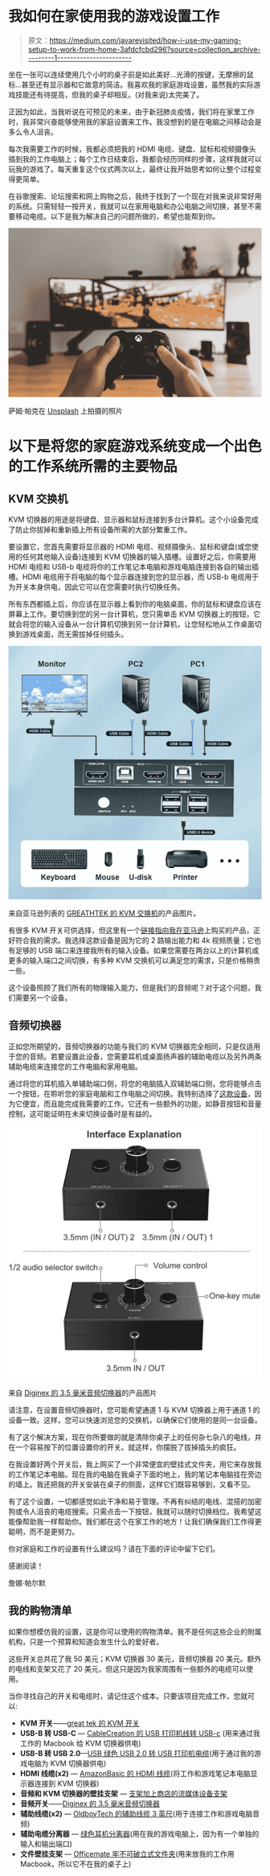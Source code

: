 # 我如何在家使用我的游戏设置工作

> 原文：<https://medium.com/javarevisited/how-i-use-my-gaming-setup-to-work-from-home-3afdcfcbd296?source=collection_archive---------1----------------------->

坐在一张可以连续使用几个小时的桌子前是如此美好…光滑的按键，无摩擦的鼠标…甚至还有显示器和它故意的简洁。我喜欢我的家庭游戏设置，虽然我的实际游戏技能还有待提高，但我的桌子却相反。(对我来说)太完美了。

正因为如此，当我听说在可预见的未来，由于新冠肺炎疫情，我们将在家里工作时，我非常兴奋能够使用我的家庭设置来工作。我没想到的是在电脑之间移动会是多么令人沮丧。

每次我需要工作的时候，我都必须把我的 HDMI 电缆、键盘、鼠标和视频摄像头插到我的工作电脑上；每个工作日结束后，我都会经历同样的步骤，这样我就可以玩我的游戏了。每天重复这个仪式两次以上，最终让我开始思考如何让整个过程变得更简单。

在谷歌搜索、论坛搜索和网上购物之后，我终于找到了一个现在对我来说非常好用的系统。只需轻轻一按开关，我就可以在家用电脑和办公电脑之间切换，甚至不需要移动电缆。以下是我为解决自己的问题所做的，希望也能帮到你。

![](img/1bbcd5ebe849c1955953623e92311e1f.png)

萨姆·帕克在 [Unsplash](https://unsplash.com?utm_source=medium&utm_medium=referral) 上拍摄的照片

# 以下是将您的家庭游戏系统变成一个出色的工作系统所需的主要物品

## KVM 交换机

KVM 切换器的用途是将键盘、显示器和鼠标连接到多台计算机。这个小设备完成了防止你拔掉和重新插上所有设备所需的大部分繁重工作。

要设置它，您首先需要将显示器的 HDMI 电缆、视频摄像头、鼠标和键盘(或您使用的任何其他输入设备)连接到 KVM 切换器的输入插槽。设置好之后，你需要用 HDMI 电缆和 USB-b 电缆将你的工作笔记本电脑和游戏电脑连接到各自的输出插槽。HDMI 电缆用于将电脑的每个显示器连接到您的显示器，而 USB-b 电缆用于为开关本身供电，因此它可以在您需要时执行切换任务。

所有东西都插上后，你应该在显示器上看到你的电脑桌面，你的鼠标和键盘应该在屏幕上工作。要切换到您的另一台计算机，您只需单击 KVM 切换器上的按钮，它就会将您的输入设备从一台计算机切换到另一台计算机，让您轻松地从工作桌面切换到游戏桌面，而无需拔掉任何插头。

![](img/bdae8197fb859d1c895cbbe1fb9f9a36.png)

来自亚马逊列表的 [GREATHTEK 的 KVM 交换机](https://www.amazon.com/gp/product/B083TKTR24/ref=ppx_yo_dt_b_asin_title_o01_s00?ie=UTF8&psc=1)的产品图片。

有很多 KVM 开关可供选择，但这里有一个[链接指向我在亚马逊](https://www.amazon.com/gp/product/B083TKTR24/ref=ppx_yo_dt_b_asin_title_o01_s00?ie=UTF8&psc=1)上购买的产品，正好符合我的需求。我选择这款设备是因为它的 2 路输出能力和 4k 视频质量；它也有足够的 USB 端口来连接我所有的输入设备。如果您需要在两台以上的计算机或更多的输入端口之间切换，有多种 KVM 交换机可以满足您的需求，只是价格稍贵一些。

这个设备照顾了我们所有的物理输入能力，但是我们的音频呢？对于这个问题，我们需要另一个设备。

## 音频切换器

正如您所期望的，音频切换器的功能与我们的 KVM 切换器完全相同，只是仅适用于您的音频。若要设置此设备，您需要耳机或桌面扬声器的辅助电缆以及另外两条辅助电缆来连接您的工作电脑和家用电脑。

通过将您的耳机插入单辅助端口侧，将您的电脑插入双辅助端口侧，您将能够点击一个按钮，在聆听您的家庭电脑和工作电脑之间切换。我特别选择了[这款设备](https://www.amazon.com/gp/product/B08B4HBGVJ/ref=ppx_yo_dt_b_asin_title_o00_s01?ie=UTF8&psc=1)，因为它便宜，而且能完成我需要的工作。它还有一些额外的功能，如静音按钮和音量控制，这可能证明在未来切换设备时是有益的。

![](img/faa27ae6cbfc2c81683543d515addd46.png)

来自 [Diginex 的 3.5 毫米音频切换器](https://www.amazon.com/gp/product/B08B4HBGVJ/ref=ppx_yo_dt_b_asin_title_o00_s01?ie=UTF8&psc=1)的产品图片

请注意，在设置音频切换器时，您可能希望通道 1 与 KVM 切换器上用于通道 1 的设备一致。这样，您可以快速浏览您的交换机，以确保它们使用的是同一台设备。

有了这个解决方案，现在你所要做的就是清除你桌子上的任何杂七杂八的电线，并在一个容易按下的位置设置你的开关。就这样，你摆脱了拔掉插头的疯狂。

在我设置好两个开关后，我上网买了一个非常便宜的壁挂式文件夹，用它来存放我的工作笔记本电脑。现在我的电脑在我桌子下面的地上，我的笔记本电脑挂在旁边的墙上。我还把我的开关安装在桌子的侧面，这样它们既容易够到，又看不见。

有了这个设置，一切都感觉如此干净和易于管理。不再有纠结的电线、混搭的加密狗或令人沮丧的电缆搜索。只需点击一下按钮，我就可以随时切换档位。我希望这能像帮助我一样帮助你。我们都在这个在家工作的地方！让我们确保我们工作得更聪明，而不是更努力。

你对家庭和工作的设置有什么建议吗？请在下面的评论中留下它们。

感谢阅读！

詹娜·帕尔默

## 我的购物清单

如果你想模仿我的设置，这是你可以使用的购物清单。我不是任何这些企业的附属机构，只是一个预算和知道会发生什么的爱好者。

这些开关总共花了我 50 美元；KVM 切换器 30 美元，音频切换器 20 美元。额外的电线和支架又花了 20 美元，但这只是因为我家周围有一些额外的电缆可以使用。

当你寻找自己的开关和电缆时，请记住这个成本。只要该项目完成工作，您就可以:

*   **KVM 开关**——[great tek 的 KVM 开关](https://www.amazon.com/gp/product/B083TKTR24/ref=ppx_yo_dt_b_asin_title_o01_s00?ie=UTF8&psc=1)
*   **USB-B 转 USB-C** — [CableCreation 的 USB 打印机线转 USB-c](https://www.amazon.com/gp/product/B0769DMN7R/ref=ppx_yo_dt_b_asin_title_o01_s00?ie=UTF8&psc=1) (用来通过我工作的 Macbook 给 KVM 切换器供电)
*   **USB-B 转 USB 2.0**—[USB 绿色 USB 2.0 转 USB 打印机电缆](https://www.amazon.com/gp/product/B086ZH1MLV/ref=ppx_od_dt_b_asin_title_s01?ie=UTF8&psc=1)(用于通过我的游戏电脑为 KVM 切换器供电)
*   **HDMI 线缆(x2)** — [AmazonBasic 的 HDMI 线缆](https://www.amazon.com/gp/product/B07S26SMZK/ref=ppx_yo_dt_b_asin_title_o01_s01?ie=UTF8&psc=1)(将工作和游戏笔记本电脑显示器连接到 KVM 切换器)
*   **音频和 KVM 切换器的壁挂支架** — [支架加上商店的流媒体设备支架](https://www.amazon.com/gp/product/B083W2ZTTK/ref=ppx_yo_dt_b_asin_title_o00_s00?ie=UTF8&psc=1)
*   **音频开关**——[Diginex 的 3.5 毫米音频切换器](https://www.amazon.com/gp/product/B08B4HBGVJ/ref=ppx_yo_dt_b_asin_title_o00_s01?ie=UTF8&psc=1)
*   **辅助线缆(x2)** — [OldboyTech 的辅助线缆 3 英尺](https://www.amazon.com/gp/product/B076BFZDG2/ref=ppx_yo_dt_b_asin_title_o00_s01?ie=UTF8&psc=1)(用于连接工作和游戏电脑音频)
*   **辅助电缆分离器** — [绿色耳机分离器](https://www.amazon.com/UGREEN-Splitter-Extension-Earphone-Compatible/dp/B00LM0ZGK6/ref=sr_1_5?dchild=1&keywords=audio+splitter&qid=1606940713&sr=8-5)(用在我的游戏电脑上，因为有一个单独的输入和输出端口)
*   **文件壁挂支架** — [Officemate 牢不可破立式文件夹](https://www.amazon.com/Officemate-Unbreakable-Vertical-Clear-21674/dp/B002VL7YE6/ref=sr_1_28?crid=1U81BAHD8S352&dchild=1&keywords=file+mount+for+wall&qid=1606940600&sprefix=file+mount%2Caps%2C231&sr=8-28)(用来放我的工作用 Macbook，所以它不在我的桌子上)
